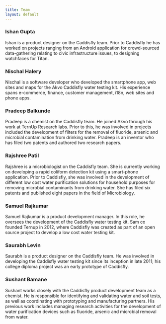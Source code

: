 ```yaml
---
title: Team
layout: default
---
```


### Ishan Gupta
Ishan is a product designer on the Caddisfly team. Prior to Caddisfly he has worked on projects ranging from an Android application for crowd-sourced data-gathering relating to civic infrastructure issues, to designing watchfaces for Titan.

### Nischal Halery
Nischal is a software developer who developed the smartphone app, web sites and maps for the Akvo Caddisfly water testing kit. His experience spans e-commerce, finance, customer management, i18n, web sites and phone apps.

### Pradeep Balkunde
Pradeep is a chemist on the Caddisfly team. He joined Akvo through his work at TernUp Research labs. Prior to this, he was involved in projects included the development of filters for the removal of fluoride, arsenic and microbial contamination from drinking water. Pradeep is an inventor who has filed two patents and authored two research papers.

### Rajshree Patil
Rajshree is a microbiologist on the Caddisfly team. She is currently working on developing a rapid coliform detection kit using a smart-phone application. Prior to Caddisfly, she was involved in the development of different low cost water purification solutions for household purposes for removing microbial contaminants from drinking water. She has filed six patents and published eight papers in the field of Microbiology.

### Samuel Rajkumar
Samuel Rajkumar is a product development manager. In this role, he oversees the development of the Caddisfly water testing kit. Sam co founded Ternup in 2012, where Caddisfly was created as part of an open source project to develop a low cost water testing kit.

### Saurabh Levin
Saurabh is a product designer on the Caddisfly team. He was involved in developing the Caddisfly water testing kit since its inception in late 2011; his college diploma project was an early prototype of Caddisfly.

### Sushant Bamane
Sushant works closely with the Caddisfly product development team as a chemist. He is responsible for identifying and validating water and soil tests, as well as coordinating with prototyping and manufacturing partners. His previous work includes managing research activities for the development of water purification devices such as fluoride, arsenic and microbial removal from water.